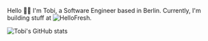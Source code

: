 Hello 👋🏾 I'm Tobi, a Software Engineer based in Berlin. Currently, I'm building stuff at ![HelloFresh](https://www.hellofreshgroup.com/en/).

![Tobi's GitHub stats](https://github-readme-stats.vercel.app/api?username=beverlyRoadGoose)
